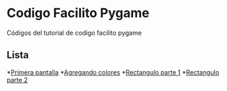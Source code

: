 # Codigo Facilito Pygame
 Códigos del tutorial de codigo facilito pygame

## Lista
  *[Primera pantalla](https://github.com/juanmpy05/Codigo-Facilito-Pygame/blob/master/surface.py)
  *[Agregando colores](https://github.com/juanmpy05/Codigo-Facilito-Pygame/blob/master/colors.py)
  *[Rectangulo parte 1](https://github.com/juanmpy05/Codigo-Facilito-Pygame/blob/9c4f434862075c70b1f6b75b52ee1fa68a1f1ba9/rects.py)
  *[Rectangulo parte 2](https://github.com/juanmpy05/Codigo-Facilito-Pygame/blob/master/rects.py)